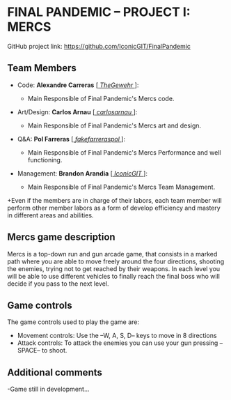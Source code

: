 # FINAL PANDEMIC – PROJECT I: MERCS

GitHub project link: https://github.com/IconicGIT/FinalPandemic

## Team Members

- Code: **Alexandre Carreras** [[ _TheGewehr_ ](https://github.com/TheGewehr)]:
  - Main Responsible of Final Pandemic's Mercs code.

- Art/Design: **Carlos Arnau** [[ _carlosarnau_ ](https://github.com/carlosarnau)]:
  - Main Responsible of Final Pandemic's Mercs art and design.

- Q&A: **Pol Farreras** [[ _fakefarreraspol_ ](https://github.com/fakefarreraspol)]:
  - Main Responsible of Final Pandemic's Mercs Performance and well functioning.

- Management: **Brandon Arandia** [[ _IconicGIT_ ](https://github.com/IconicGIT)]:
  - Main Responsible of Final Pandemic's Mercs Team Management.

+Even if the members are in charge of their labors, each team member will perform other member labors as a form of develop efficiency and mastery in different areas and abilities.

## Mercs game description

Mercs is a top-down run and gun arcade game, that consists in a marked path where you are able to move freely around the four directions, shooting the enemies, trying not to get reached by their weapons. In each level you will be able to use different vehicles to finally reach the final boss who will decide if you pass to the next level.

## Game controls

The game controls used to play the game are:
- Movement controls: Use the –W, A, S, D– keys to move in 8 directions
- Attack controls: To attack the enemies you can use your gun pressing –SPACE– to shoot.


## Additional comments

-Game still in development...
